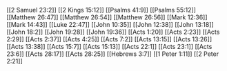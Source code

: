[[2 Samuel 23:2]]
[[2 Kings 15:12]]
[[Psalms 41:9]]
[[Psalms 55:12]]
[[Matthew 26:47]]
[[Matthew 26:54]]
[[Matthew 26:56]]
[[Mark 12:36]]
[[Mark 14:43]]
[[Luke 22:47]]
[[John 10:35]]
[[John 12:38]]
[[John 13:18]]
[[John 18:2]]
[[John 19:28]]
[[John 19:36]]
[[Acts 1:20]]
[[Acts 2:23]]
[[Acts 2:29]]
[[Acts 2:37]]
[[Acts 4:25]]
[[Acts 7:2]]
[[Acts 13:15]]
[[Acts 13:26]]
[[Acts 13:38]]
[[Acts 15:7]]
[[Acts 15:13]]
[[Acts 22:1]]
[[Acts 23:1]]
[[Acts 23:6]]
[[Acts 28:17]]
[[Acts 28:25]]
[[Hebrews 3:7]]
[[1 Peter 1:11]]
[[2 Peter 2:21]]
